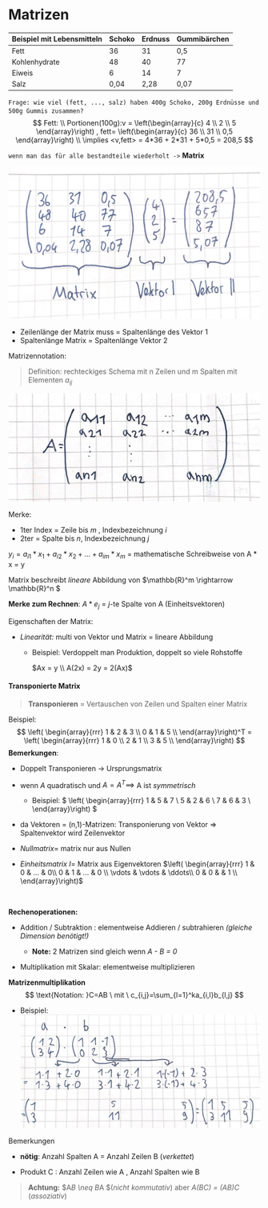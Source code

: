 # Matrizen

| **Beispiel** mit Lebensmitteln | Schoko | Erdnuss | Gummibärchen |
| ------------------------------ | ------ | ------- | ------------ |
| Fett                           | 36     | 31      | 0,5          |
| Kohlenhydrate                  | 48     | 40      | 77           |
| Eiweis                         | 6      | 14      | 7            |
| Salz                           | 0,04   | 2,28    | 0,07         |

`Frage: wie viel (fett, ..., salz) haben 400g Schoko, 200g Erdnüsse und 500g Gummis zusammen?`
$$
Fett: \\
Portionen(100g):v = \left(\begin{array}{c} 4 \\ 2 \\ 5 \end{array}\right) ,
fett= \left(\begin{array}{c} 36 \\ 31 \\ 0,5 \end{array}\right)
\\
\implies <v,fett> = 4*36 + 2*31 + 5*0,5 = 208,5
$$


`wenn man das für alle bestandteile wiederholt ->` **Matrix**



![scan 21-10-14 10-50-40](../images/21-10-14-10-50-40.jpg)

- Zeilenlänge der Matrix muss = Spaltenlänge des Vektor 1
- Spaltenlänge Matrix = Spaltenlänge Vektor 2

Matrizennotation:

> Definition: rechteckiges Schema mit n Zeilen und m Spalten mit Elementen $a_{ij}$  

![scan 21-10-14 11-13-40](../images/21-10-14-11-13-40.jpg)


Merke:

-  1ter Index = Zeile bis *m* , Indexbezeichnung *i*
- 2ter = Spalte bis *n*, Indexbezeichnung *j*

$y_i = a_{i1} * x_1 + a_{i2} * x_2 + ... + a_{im} * x_m$ = mathematische Schreibweise von A * x = y

Matrix beschreibt *lineare*  Abbildung von $\mathbb{R}^m \rightarrow \mathbb{R}^n  $

**Merke zum Rechnen**: $A*e_j$ = *j*-te Spalte von A (Einheitsvektoren)

Eigenschaften der Matrix: 

- *Linearität:* multi von Vektor und Matrix = lineare Abbildung 
  
    - Beispiel: Verdoppelt man Produktion, doppelt so viele Rohstoffe
    
        $Ax = y \\ A(2x) = 2y = 2(Ax)$ 



#### Transponierte Matrix

> **Transponieren** = Vertauschen von Zeilen und Spalten einer Matrix

Beispiel: 
$$
\left( \begin{array}{rrr}
1 & 2 & 3 \\ 
0 & 1 & 5 \\
\end{array}\right)^T = 
\left( \begin{array}{rrr}
1 & 0  \\ 
2 & 1  \\
3 & 5  \\ 
\end{array}\right)
$$
**Bemerkungen**: 

- Doppelt Transponieren -> Ursprungsmatrix

- wenn *A* quadratisch und $A = A^T \implies$ A ist *symmetrisch* 

    - Beispiel: $
    \left( \begin{array}{rrr}
        1 & 5 & 7 \\ 
        5 & 2 & 6 \\
        7 & 6 & 3 \\ 
        \end{array}\right)
    $
    
- da Vektoren = (n,1)-Matrizen: Transponierung von Vektor =\>  Spaltenvektor wird Zeilenvektor

- *Nullmatrix*= matrix nur aus Nullen

- *Einheitsmatrix I*= Matrix aus Eigenvektoren $\left( \begin{array}{rrr}
          1 & 0 & ... & 0\\ 
          0 & 1 & ... & 0 \\ 
          \vdots & \vdots &  \ddots\\
          0 & 0  &  & 1 \\ 
          \end{array}\right)$

​    



**Rechenoperationen:**

- Addition / Subtraktion : elementweise Addieren  / subtrahieren *(gleiche Dimension benötigt!)*

    - **Note:** 2 Matrizen sind gleich wenn *A - B = 0*
- Multiplikation mit Skalar: elementweise multiplizieren



**Matrizenmultiplikation**
$$
\text{Notation: }C=AB \ mit \ c_{i,j}=\sum_{l=1}^ka_{i,l}b_{l,j}
$$


   - Beispiel: ![scan 21-10-14 11-47-32](../images/21-10-14-11-47-32.jpg)

Bemerkungen

- **nötig**: Anzahl Spalten A = Anzahl Zeilen B (*verkettet*) 

- Produkt C : Anzahl Zeilen wie A , Anzahl Spalten wie B

> **Achtung:** $A*B \neq B*A $(*nicht kommutativ*)
> aber *A(BC) = (AB)C*  (*assoziativ*)



